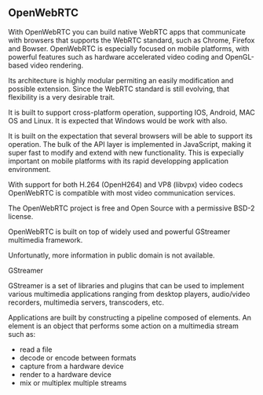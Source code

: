 ## OpenWebRTC


With OpenWebRTC you can build native WebRTC apps that communicate with browsers that supports the WebRTC standard, such as Chrome, Firefox and Bowser. OpenWebRTC is especially focused on mobile platforms, with powerful features such as hardware accelerated video coding and OpenGL-based video rendering. 

Its architecture is highly modular permiting an easily modification and possible extension. Since the WebRTC standard is still evolving, that flexibility is a very desirable trait.

It is built to support cross-platform operation, supporting IOS, Android, MAC OS and Linux. It is expected that Windows would be work with also.

It is built on the expectation that several browsers will be able to support its operation. The bulk of the API layer is implemented in JavaScript, making it super fast to modify and extend with new functionality. This is expecially important on mobile platforms with its rapid developping application environment.

With support for both H.264 (OpenH264) and VP8 (libvpx) video codecs OpenWebRTC is compatible with most video communication services. 

The OpenWebRTC project is free and Open Source with a permissive BSD-2 license. 

OpenWebRTC is built on top of widely used and powerful GStreamer multimedia framework.

Unfortunatly, more information in public domain is not available.

GStreamer

GStreamer is a set of libraries and plugins that can be used to implement various multimedia applications ranging from desktop players, audio/video recorders, 
multimedia servers, transcoders, etc. 

Applications are built by constructing a pipeline composed of elements. An element is an object that performs some action on a multimedia stream such as:

- read a file
- decode or encode between formats
- capture from a hardware device
- render to a hardware device
- mix or multiplex multiple streams

